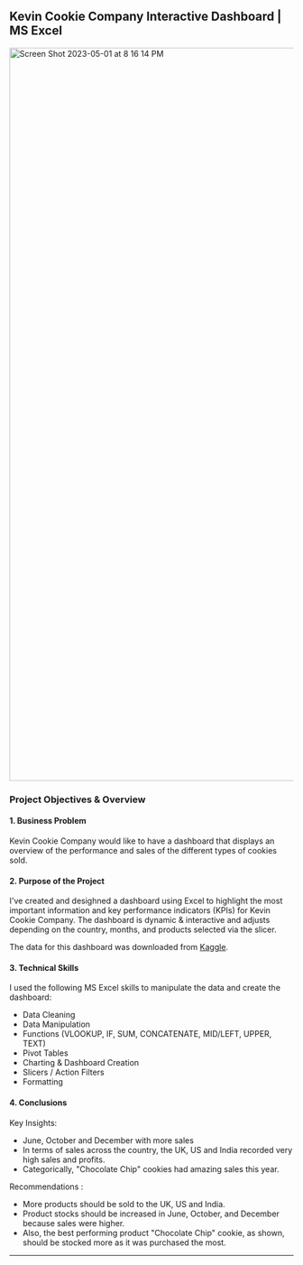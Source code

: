 
## Kevin Cookie Company Interactive Dashboard | MS Excel

<img width="1300" alt="Screen Shot 2023-05-01 at 8 16 14 PM" src="https://user-images.githubusercontent.com/90986708/235504564-253c7463-39dc-4d2f-b425-99c752bd4627.png">

### Project Objectives & Overview

#### 1. Business Problem

Kevin Cookie Company would like to have a dashboard that displays an overview of the performance and sales of the different types of cookies sold.

#### 2. Purpose of the Project

I've created and desighned a dashboard using Excel to highlight the most important information and key performance indicators (KPIs) for Kevin Cookie Company.
The dashboard is dynamic & interactive and adjusts depending on the country, months, and products selected via the slicer.

The data for this dashboard was downloaded from [Kaggle](https://www.kaggle.com/datasets/lawrencestratvert/kevin-cookie-company-financial-analysis).


#### 3. Technical Skills

I used the following MS Excel skills to manipulate the data and create the dashboard:
- Data Cleaning
- Data Manipulation
- Functions (VLOOKUP, IF, SUM, CONCATENATE, MID/LEFT, UPPER, TEXT)
- Pivot Tables
- Charting & Dashboard Creation
- Slicers / Action Filters
- Formatting


#### 4. Conclusions

Key Insights:
- June, October and December with more sales
- In terms of sales across the country, the UK, US and India recorded very high sales and profits.
- Categorically, "Chocolate Chip" cookies had amazing sales this year.

Recommendations :
- More products should be sold to the UK, US and India.
- Product stocks should be increased in June, October, and December because sales were higher.
- Also, the best performing product "Chocolate Chip" cookie, as shown, should be stocked more as it was purchased the most.

________________




